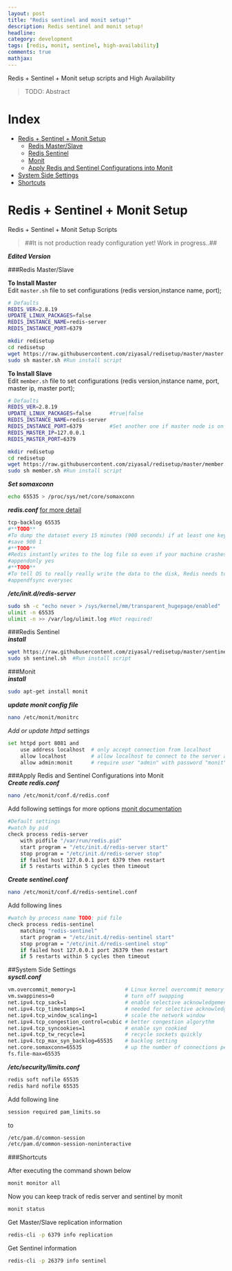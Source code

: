 ```yaml
---
layout: post
title: "Redis sentinel and monit setup!"
description: Redis sentinel and monit setup!
headline: 
category: development
tags: [redis, monit, sentinel, high-availability]
comments: true
mathjax: 
---
```


Redis + Sentinel + Monit setup scripts and High Availability  

> TODO: Abstract

# Index
* [Redis + Sentinel + Monit Setup](#redis--sentinel--monit-setup)  
    * [Redis Master/Slave](#redis-masterslave)  
    * [Redis Sentinel](#redis-sentinel)  
    * [Monit](#monit)  
    * [Apply Redis and Sentinel Configurations into Monit](#apply-redis-and-sentinel-configurations-into-monit)  
* [System Side Settings](#system-side-settings)  
* [Shortcuts](#shortcuts)  

# Redis + Sentinel + Monit Setup  
Redis + Sentinel + Monit Setup Scripts  
> ##It is not production ready configuration yet! Work in progress..##  

_**Edited Version**_  

###Redis Master/Slave  

**To Install Master**   
Edit ```master.sh``` file to set configurations (redis version,instance name, port);  
```sh
# Defaults
REDIS_VER=2.8.19
UPDATE_LINUX_PACKAGES=false
REDIS_INSTANCE_NAME=redis-server
REDIS_INSTANCE_PORT=6379
```

```sh
mkdir redisetup
cd redisetup
wget https://raw.githubusercontent.com/ziyasal/redisetup/master/master.sh
sudo sh master.sh #Run install script
```

**To Install Slave**   
Edit ```member.sh``` file to set configurations (redis version,instance name, port, master ip, master port);  
```sh
# Defaults
REDIS_VER=2.8.19
UPDATE_LINUX_PACKAGES=false      #true|false
REDIS_INSTANCE_NAME=redis-server
REDIS_INSTANCE_PORT=6379         #Set another one if master node is on the same host
REDIS_MASTER_IP=127.0.0.1
REDIS_MASTER_PORT=6379
```

```sh
mkdir redisetup
cd redisetup
wget https://raw.githubusercontent.com/ziyasal/redisetup/master/member.sh
sudo sh member.sh #Run install script
```

_**Set somaxconn**_  
```sh
echo 65535 > /proc/sys/net/core/somaxconn
```
_**redis.conf**_   [for more detail](http://redis.io/topics/config)  
```sh
tcp-backlog 65535
#**TODO**
#To dump the dataset every 15 minutes (900 seconds) if at least one key changed, you can say:
#save 900 1
#**TODO**
#Redis instantly writes to the log file so even if your machine crashes, it can still recover and have the latest data. #Similar to RDB, AOF log is represented as a regular file at var/lib/redis called appendonly.aof (by default).
#appendonly yes
#**TODO**
#To tell OS to really really write the data to the disk, Redis needs to call the fsync() function right after the write call, #which can be slow.
#appendfsync everysec
```
_**/etc/init.d/redis-server**_  
```sh
sudo sh -c "echo never > /sys/kernel/mm/transparent_hugepage/enabled"
ulimit -n 65535
ulimit -n >> /var/log/ulimit.log #Not required!
```

###Redis Sentinel  
_**install**_  
```sh
wget https://raw.githubusercontent.com/ziyasal/redisetup/master/sentinel.sh
sudo sh sentinel.sh  #Run install script
```

###Monit  
_**install**_  
```sh
sudo apt-get install monit
```
_**update monit config file**_  
```sh
nano /etc/monit/monitrc
```
_Add or update httpd settings_  
```sh
set httpd port 8081 and
    use address localhost  # only accept connection from localhost
    allow localhost        # allow localhost to connect to the server and
    allow admin:monit      # require user "admin" with password "monit"
```
###Apply Redis and Sentinel Configurations into Monit  
_**Create redis.conf**_  
```sh
nano /etc/monit/conf.d/redis.conf
```
Add following settings for more options [monit documentation](https://mmonit.com/monit/documentation/)  
```sh
#Default settings
#watch by pid
check process redis-server
    with pidfile "/var/run/redis.pid"
    start program = "/etc/init.d/redis-server start"
    stop program = "/etc/init.d/redis-server stop"
    if failed host 127.0.0.1 port 6379 then restart
    if 5 restarts within 5 cycles then timeout
```

_**Create sentinel.conf**_  
```sh
nano /etc/monit/conf.d/redis-sentinel.conf
```
Add following lines  
```sh
#watch by process name TODO: pid file
check process redis-sentinel
    matching "redis-sentinel"
    start program = "/etc/init.d/redis-sentinel start"
    stop program = "/etc/init.d/redis-sentinel stop"
    if failed host 127.0.0.1 port 26379 then restart
    if 5 restarts within 5 cycles then timeout
```

##System Side Settings  
_**sysctl.conf**_  
```sh
vm.overcommit_memory=1                # Linux kernel overcommit memory setting
vm.swappiness=0                       # turn off swapping
net.ipv4.tcp_sack=1                   # enable selective acknowledgements
net.ipv4.tcp_timestamps=1             # needed for selective acknowledgements
net.ipv4.tcp_window_scaling=1         # scale the network window
net.ipv4.tcp_congestion_control=cubic # better congestion algorythm
net.ipv4.tcp_syncookies=1             # enable syn cookied
net.ipv4.tcp_tw_recycle=1             # recycle sockets quickly
net.ipv4.tcp_max_syn_backlog=65535    # backlog setting
net.core.somaxconn=65535              # up the number of connections per port
fs.file-max=65535
```

_**/etc/security/limits.conf**_  
```sh
redis soft nofile 65535
redis hard nofile 65535
```
Add following line  
```sh
session required pam_limits.so
```
to  
```sh
/etc/pam.d/common-session
/etc/pam.d/common-session-noninteractive
```

###Shortcuts  

After executing the command shown below   

```sh
monit monitor all
```

Now you can keep track of redis server and sentinel by monit   

```sh
monit status
```

Get Master/Slave replication information  

```sh
redis-cli -p 6379 info replication
```

Get Sentinel information  

```sh
redis-cli -p 26379 info sentinel
```
